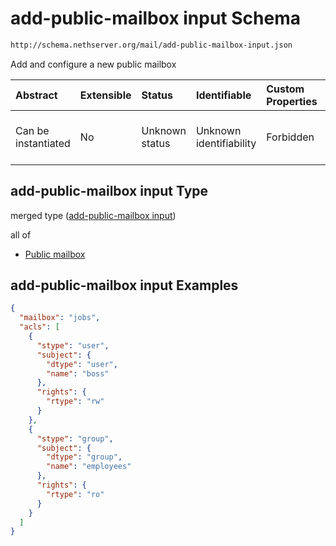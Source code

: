 # add-public-mailbox input Schema

```txt
http://schema.nethserver.org/mail/add-public-mailbox-input.json
```

Add and configure a new public mailbox

| Abstract            | Extensible | Status         | Identifiable            | Custom Properties | Additional Properties | Access Restrictions | Defined In                                                                                 |
| :------------------ | :--------- | :------------- | :---------------------- | :---------------- | :-------------------- | :------------------ | :----------------------------------------------------------------------------------------- |
| Can be instantiated | No         | Unknown status | Unknown identifiability | Forbidden         | Allowed               | none                | [add-public-mailbox-input.json](mail/add-public-mailbox-input.json "open original schema") |

## add-public-mailbox input Type

merged type ([add-public-mailbox input](add-public-mailbox-input.md))

all of

*   [Public mailbox](mail-defs-public-mailbox.md "check type definition")

## add-public-mailbox input Examples

```json
{
  "mailbox": "jobs",
  "acls": [
    {
      "stype": "user",
      "subject": {
        "dtype": "user",
        "name": "boss"
      },
      "rights": {
        "rtype": "rw"
      }
    },
    {
      "stype": "group",
      "subject": {
        "dtype": "group",
        "name": "employees"
      },
      "rights": {
        "rtype": "ro"
      }
    }
  ]
}
```
